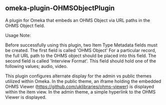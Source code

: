 <h2>omeka-plugin-OHMSObjectPlugin</h2> 

A plugin for Omeka that embeds an OHMS Object via URL paths in the OHMS Object field.

Usage Note:

Before successfully using this plugin, two Item Type Metadata fields must be created.  The first field is called 'OHMS Object'  For a particular record, the full URL path to the OHMS object should be placed into this field.  The second field is called 'Interview Format'.  This field should hold one of the following values; audio, video.

This plugin configures alternate display for the admin vs public themes utilized within Omeka.  In the public theme, an iframe holding the embedded OHMS Viewer (https://github.com/uklibraries/ohms-viewer) is displayed within the item view.  In the admin theme, a simple hyperlink to the OHMS Viewer is displayed.  
